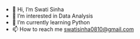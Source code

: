 - 👋 Hi, I’m Swati Sinha
- 👀 I’m interested in Data Analysis
- 🌱 I’m currently learning Python
- 📫 How to reach me swatisinha0810@gmail.com

<!---
Sinha0810/Sinha0810 is a ✨ special ✨ repository because its `README.md` (this file) appears on your GitHub profile.
You can click the Preview link to take a look at your changes.
--->
